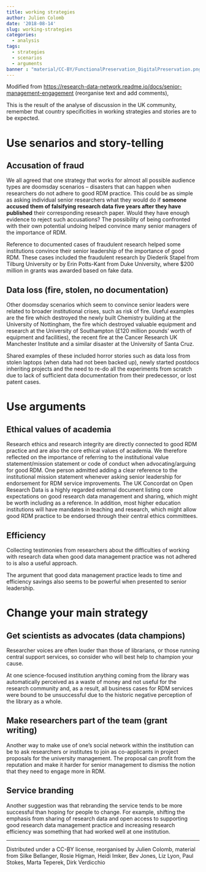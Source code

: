 ```yaml
---
title: working strategies
author: Julien Colomb
date: '2018-08-14'
slug: working-strategies
categories:
  - analysis
tags:
  - strategies
  - scenarios
  - arguments
banner : "material/CC-BY/FunctionalPreservation_DigitalPreservation.png"
---
```


Modified from https://research-data-network.readme.io/docs/senior-management-engagement (reorganise text and add comments),

This is the result of the analyse of discussion in the UK community, remember that country specificities in working strategies and stories are to be expected.


# Use senarios and story-telling

## Accusation of fraud

We all agreed that one strategy that works for almost all possible audience types are doomsday scenarios – disasters that can happen when researchers do not adhere to good RDM practice. This could be as simple as asking individual senior researchers what they would do if **someone accused them of falsifying research data five years after they have published** their corresponding research paper. Would they have enough evidence to reject such accusations? The possibility of being confronted with their own potential undoing helped convince many senior managers of the importance of RDM. 

Reference to documented cases of fraudulent research helped some institutions convince their senior leadership of the importance of good RDM. These cases included the fraudulent research by Diederik Stapel from Tilburg University or by Erin Potts-Kant from Duke University, where $200 million in grants was awarded based on fake data.

## Data loss  (fire, stolen, no documentation)

Other doomsday scenarios which seem to convince senior leaders were related to broader institutional crises, such as risk of fire. Useful examples are the fire which destroyed the newly built Chemistry building at the University of Nottingham, the fire which destroyed valuable equipment and research at the University of Southampton (£120 million pounds’ worth of equipment and facilities), the recent fire at the Cancer Research UK Manchester Institute and a similar disaster at the University of Santa Cruz.

Shared examples of these included horror stories such as data loss from stolen laptops (when data had not been backed up), newly started postdocs inheriting projects and the need to re-do all the experiments from scratch due to lack of sufficient data documentation from their predecessor, or lost patent cases.

# Use arguments

## Ethical values of academia

Research ethics and research integrity are directly connected to good RDM practice and are also the core ethical values of academia. We therefore reflected on the importance of referring to the institutional value statement/mission statement or code of conduct when advocating/arguing for good RDM. One person admitted adding a clear reference to the institutional mission statement whenever asking senior leadership for endorsement for RDM service improvements. The UK Concordat on Open Research Data is a highly regarded external document listing core expectations on good research data management and sharing, which might be worth including as a reference. In addition, most higher education institutions will have mandates in teaching and research, which might allow good RDM practice to be endorsed through their central ethics committees.

## Efficiency
Collecting testimonies from researchers about the difficulties of working with research data when good data management practice was not adhered to is also a useful approach.

The argument that good data management practice leads to time and efficiency savings also seems to be powerful when presented to senior leadership.

# Change your main strategy

## Get scientists as advocates (data champions)

Researcher voices are often louder than those of librarians, or those running central support services, so consider who will best help to champion your cause.

At one science-focused institution anything coming from the library was automatically perceived as a waste of money and not useful for the research community and, as a result, all business cases for RDM services were bound to be unsuccessful due to the historic negative perception of the library as a whole.




## Make researchers part of the team (grant writing)

Another way to make use of one’s social network within the institution can be to ask researchers or institutes to join as co-applicants in project proposals for the university management. The proposal can profit from the reputation and make it harder for senior management to dismiss the notion that they need to engage more in RDM.

## Service branding

Another suggestion was that rebranding the service tends to be more successful than hoping for people to change. For example, shifting the emphasis from sharing of research data and open access to supporting good research data management practice and increasing research efficiency was something that had worked well at one institution.


--- 

Distributed under a CC-BY license,
reorganised by Julien Colomb, material from
Silke Bellanger, Rosie Higman, Heidi Imker, Bev Jones, Liz Lyon, Paul Stokes, Marta Teperek, Dirk Verdicchio